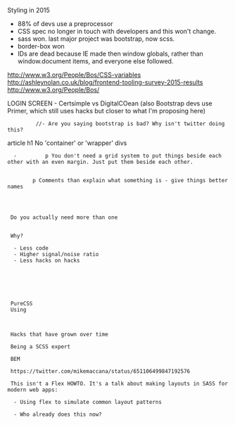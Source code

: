 Styling in 2015

 - 88% of devs use a preprocessor
 - CSS spec no longer in touch with developers and this won't change.
 - sass won. last major project was bootstrap, now scss.
 - border-box won
 - IDs are dead because IE made then window globals, rather than window.document items, and everyone else followed.

 http://www.w3.org/People/Bos/CSS-variables
 http://ashleynolan.co.uk/blog/frontend-tooling-survey-2015-results
 http://www.w3.org/People/Bos/


 LOGIN SCREEN - Certsimple vs DigitalCOean
 (also Bootstrap devs use Primer, which still uses hacks but closer to what I'm proposing here)


			 //- Are you saying bootstrap is bad? Why isn't twitter doing this?
 article
	 h1 No 'container' or 'wrapper' divs



	  -			p You don't need a grid system to put things beside each other with an even margin. Just put them beside each other.


			p Comments than explain what something is - give things better names




	 Do you actually need more than one


	 Why?

	  - Less code
	  - Higher signal/noise ratio
	  - Less hacks on hacks






	 PureCSS
	 Using



	 Hacks that have grown over time

	 Being a SCSS expert

	 BEM

	 https://twitter.com/mikemaccana/status/651106499847192576

	 This isn't a Flex HOWTO. It's a talk about making layouts in SASS for modern web apps:

	  - Using flex to simulate common layout patterns

	  - Who already does this now?
